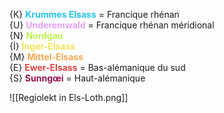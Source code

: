 {K} <font color="22c3ec"><b>Krummes Elsass</b></font> = Francique rhénan  
{U} <font color="e7a2f8"><b>Underemwald</b></font> = Francique rhénan méridional  
{N} <font color="bef150"><b>Nordgau</b></font>  
{İ} <font color="f4e557"><b>İnger-Elsass</b></font>  
{M} <font color="f5a855"><b>Mittel-Elsass</b></font>  
{E} <font color="dc4444"><b>Ewer-Elsass</b></font> = Bas-alémanique du sud  
{S} <font color="97124b"><b>Sunngœi</b></font> = Haut-alémanique

![[Regiolekt in Els-Loth.png]]